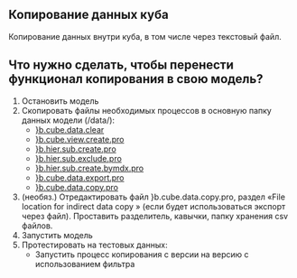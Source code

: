 ## Копирование данных куба

Копирование данных внутри куба, в том числе через текстовый файл.

## Что нужно сделать, чтобы перенести функционал копирования в свою модель?

1.  Остановить модель
2.  Скопировать файлы необходимых процессов в основную папку данных модели (/data/):
    - [}b.cube.data.clear](https://github.com/k2z3/b_model/wiki/%7Db.cube.data.clear)
    - [}b.cube.view.create.pro](https://github.com/k2z3/b_model/wiki/}b.cube.view.create)
    - [}b.hier.sub.create.pro](https://github.com/k2z3/b_model/wiki/}b.hier.sub.create)
    - [}b.hier.sub.exclude.pro](https://github.com/k2z3/b_model/wiki/}b.hier.sub.exclude)
    - [}b.hier.sub.create.bymdx.pro](https://github.com/k2z3/b_model/wiki/}b.hier.sub.create.bymdx)
    - [}b.cube.data.export.pro](https://github.com/k2z3/b_model/wiki/}b.cube.data.export)
    - [}b.cube.data.copy.pro](https://github.com/k2z3/b_model/wiki/}b.cube.data.copy)
3.  (необяз.) Отредактировать файл }b.cube.data.copy.pro, раздел «File location for indirect data copy » (если будет использоваться экспорт через файл). Проставить разделитель, кавычки, папку хранения csv файлов.
4.  Запустить модель
5.  Протестировать на тестовых данных:
    - Запустить процесс копирования с версии на версию с использованием фильтра
